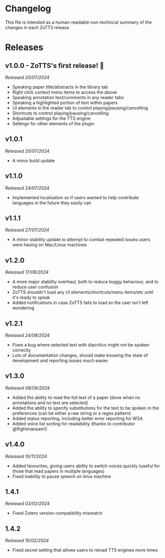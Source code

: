 # Changelog
This file is intended as a human-readable non-technical summary of the changes in each ZoTTS release

# Releases
## v1.0.0 - ZoTTS's first release! 🎉
*Released 20/07/2024*
- Speaking paper title/abstracts in the library tab
- Right click context menu items to access the above
- Speaking annotation text/comments in any reader tabs
- Speaking a highlighted portion of text within papers
- UI elements in the reader tab to control playing/pausing/cancelling
- Shortcuts to control playing/pausing/cancelling
- Adjustable settings for the TTS engine
- Settings for other elements of the plugin

## v1.0.1
*Released 20/07/2024*
- A minor build update

## v1.1.0
*Released 24/07/2024*
- Implemented localisation so if users wanted to help contribute languages in the future they easily can

## v1.1.1
*Released 27/07/2024*
- A minor stability update to attempt to combat repeated issues users were having on Mac/Linux machines

## v1.2.0
*Released 17/08/2024*
- A more major stability overhaul, both to reduce buggy behaviour, and to reduce user confusion
- ZoTTS shouldn't load any UI elements/shortcuts/menu items/etc *until* it's ready to speak
- Added notifications in case ZoTTS fails to load so the user isn't left wondering

## v1.2.1
*Released 24/08/2024*
- Fixes a bug where selected text with diacritics might not be spoken correctly
- Lots of documentation changes, should make knowing the state of development and reporting issues much easier.

## v1.3.0
*Released 08/09/2024*
- Added the ability to read the full text of a paper (done when no annotations and no text are selected)
- Added the ability to specify substitutions for the text to be spoken in the preferences (can be either a raw string or a regex pattern)
- Added status reporting, including better error reporting for WSA
- Added voice list sorting for readability (thanks to contributor @flightmansam!)

## v1.4.0
*Released 10/11/2024*
- Added favourites, giving users ability to switch voices quickly (useful for those that read papers in multiple languages)
- Fixed inability to pause speech on linux machine

## 1.4.1
*Released 03/02/2024*
- Fixed Zotero version compatibility mismatch

## 1.4.2
*Released 10/02/2024*
- Fixed secret setting that allows users to reload TTS engines more times
